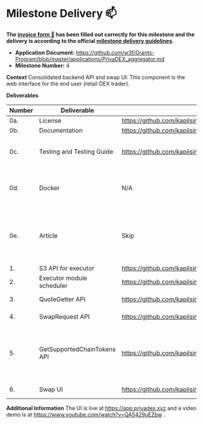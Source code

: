 # Milestone Delivery :mailbox:

**The [invoice form :pencil:](https://docs.google.com/forms/d/e/1FAIpQLSfmNYaoCgrxyhzgoKQ0ynQvnNRoTmgApz9NrMp-hd8mhIiO0A/viewform) has been filled out correctly for this milestone and the delivery is according to the official [milestone delivery guidelines](https://github.com/w3f/Grants-Program/blob/master/docs/Support%20Docs/milestone-deliverables-guidelines.md).**  

* **Application Document:** https://github.com/w3f/Grants-Program/blob/master/applications/PrivaDEX_aggregator.md
* **Milestone Number:** 4

**Context**
Consolidated backend API and swap UI: This component is the web interface for the end user (retail DEX trader).

**Deliverables**

| Number | Deliverable | Link | Notes |
| ------------- | ------------- | ------------- |------------- |
| 0a. | License | https://github.com/kapilsinha/privadex-swap-ui/blob/main/LICENSE |
| 0b. | Documentation | https://github.com/kapilsinha/privadex-swap-ui/blob/main/README.md | 
| 0c. | Testing and Testing Guide | https://github.com/kapilsinha/privadex-swap-ui/blob/main/README.md | The specified README indicates how to install the dependencies and start the UI.
| 0d. | Docker | N/A | Specified in the grant application that Docker is not applicable for this milestone and will be skipped
| 0e. | Article | Skip | I am reordering milestone 3 (not yet submitted) to be after milestone 4. I will publish the article alongside that submission.
| 1. | S3 API for executor | https://github.com/kapilsinha/privadex/blob/milestone_submission_1_2/dex_aggregator/common/src/utils/s3_api.rs |
| 2. | Executor module scheduler | https://github.com/kapilsinha/privadex-swap-ui/blob/phat-contract-driver/drive_privadex_phat_contract.js |
| 3. | QuoteGetter API | https://github.com/kapilsinha/privadex-swap-ui/blob/main/src/phat_api/privadex_phat_contract_api.js | See the `quote(...)` function in this file.
| 4. | SwapRequest API | https://github.com/kapilsinha/privadex-swap-ui/blob/main/src/phat_api/privadex_phat_contract_api.js | See the `startSwap(...)` function in this file.
| 5. | GetSupportedChainTokens API | https://github.com/kapilsinha/privadex-swap-ui/blob/main/src/components/Modal/token_list.json | This file is largely auto-generated from [this script](https://github.com/kapilsinha/privadex-swap-ui/blob/main/scripts/generate_token_list.py) but short names are manually modified for clarity (e.g. specify 'Wormhole' for external USDC).
| 6. | Swap UI | https://github.com/kapilsinha/privadex-swap-ui/tree/main/src | The app is live at https://app.privadex.xyz

**Additional Information**
The UI is live at https://app.privadex.xyz and a video demo is at https://www.youtube.com/watch?v=QA5429uEZbw .